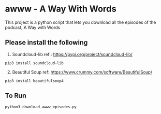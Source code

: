 # awww - A Way With Words
This project is a python script that lets you download all the episodes of the podcast, A Way with Words

## Please install the following
1.  Soundcloud-lib ref : https://pypi.org/project/soundcloud-lib/
```
pip3 install soundcloud-lib
```
2.   Beautiful Soup ref: https://www.crummy.com/software/BeautifulSoup/
```
pip3 install beautifulsoup4
```

## To Run
```
python3 download_awww_episodes.py
```
